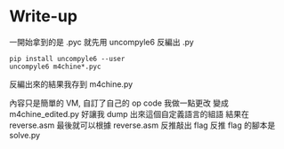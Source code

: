 # Write-up

一開始拿到的是 .pyc
就先用 uncompyle6 反編出 .py

```
pip install uncompyle6 --user
uncompyle6 m4chine*.pyc
```

反編出來的結果我存到 m4chine.py

內容只是簡單的 VM, 自訂了自己的 op code
我做一點更改 變成 m4chine_edited.py
好讓我 dump 出來這個自定義語言的組語
結果在 reverse.asm
最後就可以根據 reverse.asm 反推敲出 flag
反推 flag 的腳本是 solve.py









